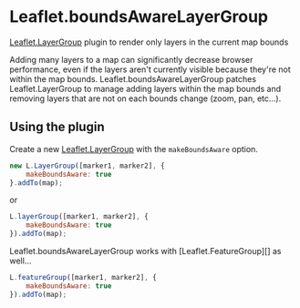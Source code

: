 Leaflet.boundsAwareLayerGroup
===

[Leaflet.LayerGroup][] plugin to render only layers in the current map bounds

Adding many layers to a map can significantly decrease browser performance, even if the layers aren't currently visible because they're not within the map bounds. Leaflet.boundsAwareLayerGroup patches Leaflet.LayerGroup to manage adding layers within the map bounds and removing layers that are not on each bounds change (zoom, pan, etc...).

## Using the plugin

Create a new [Leaflet.LayerGroup][] with the `makeBoundsAware` option.

```javascript
new L.LayerGroup([marker1, marker2], {
	makeBoundsAware: true
}.addTo(map);
```

or

```javascript
L.layerGroup([marker1, marker2], {
	makeBoundsAware: true
}).addTo(map);
```

Leaflet.boundsAwareLayerGroup works with [Leaflet.FeatureGroup][] as well...

```javascript
L.featureGroup([marker1, marker2], {
	makeBoundsAware: true
}).addTo(map);
```

[leaflet.layergroup]: http://leafletjs.com/reference.html#layergroup